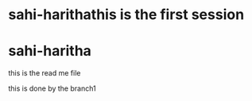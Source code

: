 
# sahi-harithathis is the first session


# sahi-haritha
this is the read me file

this is done by the branch1
